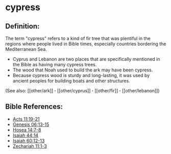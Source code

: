 # cypress #

## Definition: ##

The term "cypress" refers to a kind of fir tree that was plentiful in the regions where people lived in Bible times, especially countries bordering the Mediterranean Sea.

* Cyprus and Lebanon are two places that are specifically mentioned in the Bible as having many cypress trees.
* The wood that Noah used to build the ark may have been cypress.
* Because cypress wood is sturdy and long-lasting, it was used by ancient peoples for building boats and other structures.

(See also: [[other/ark]] **·** [[other/cyprus]] **·** [[other/fir]] **·** [[other/lebanon]])

## Bible References: ##

* [Acts 11:19-21](en/tn/act/help/11/19)
* [Genesis 06:13-15](en/tn/gen/help/06/13)
* [Hosea 14:7-8](en/tn/hos/help/14/07)
* [Isaiah 44:14](en/tn/isa/help/44/14)
* [Isaiah 60:12-13](en/tn/isa/help/60/12)
* [Zechariah 11:1-3](en/tn/zec/help/11/01)